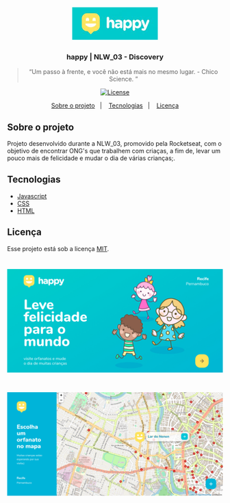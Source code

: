 <h1 align="center">
    <img alt="happy" src="https://github.com/glaubermlira/happy_NLW03/blob/main/public/images/logo_front_site.jpg?raw=true" width="200px" />
</h1>


<h3 align="center">
    happy | NLW_03 - Discovery
</h3>

<blockquote align="center">“Um passo à frente, e você não está mais no mesmo lugar. - Chico Science. ”</blockquote>

<p align="center">

  <a href="LICENSE" >
    <img alt="License" src="https://img.shields.io/badge/license-MIT-%23F8952D">
  </a>

</p>

<p align="center">
  <a href="#sobre-o-projeto">Sobre o projeto</a>&nbsp;&nbsp;&nbsp;|&nbsp;&nbsp;&nbsp;
  <!-- <a href="#para-iniciar-a-aplicação">Para iniciar a aplicação</a>&nbsp;&nbsp;&nbsp;|&nbsp;&nbsp;&nbsp; -->
  <a href="#tecnologias">Tecnologias</a>&nbsp;&nbsp;&nbsp;|&nbsp;&nbsp;&nbsp;
  <a href="#licença">Licença</a>
</p>

## Sobre o projeto 

Projeto desenvolvido durante a NLW_03, promovido pela Rocketseat, com o objetivo de encontrar ONG's que trabalhem com criaças, a fim de, levar um pouco mais de felicidade e mudar o dia de várias crianças;.

<!-- ## Para iniciar a aplicação
- Execute ```npm install``` para intalar as dependências;
- Rode ```npm start``` para utilizar a versão web; 
- No seu navegador, acesse via **localhost:3000**; -->

## Tecnologias

 - [Javascript](#)
 - [CSS](#)
 - [HTML](#)
 <!-- - [ReactJS](#) -->
 <!-- - [NodeJS](#) -->
 <!-- - [Express](#) -->
 <!-- - [Insomnia](#) -->
 <!-- - [SQLite](#) -->

 ## Licença

Esse projeto está sob a licença [MIT](https://github.com/glaubermlira/be-the-hero-semanaomnistack11/blob/master/LICENSE).

<h1 align="center">
    <img alt="happy" src="https://raw.githubusercontent.com/glaubermlira/happy_NLW03/main/front_site.jpg" width="800px" />
</h1>

<h1 align="center">
    <img alt="happy" src="https://raw.githubusercontent.com/glaubermlira/happy_NLW03/0563e3d17c0a296a1460266076f0b6ad106b383b/public/images/Page_mapa_happy.svg" width="800px" />
</h1>













